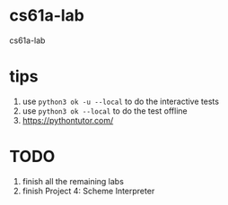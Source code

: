 # cs61a-lab
cs61a-lab

# tips
1. use `python3 ok -u --local` to do the interactive tests
2. use `python3 ok --local` to do the test offline
3. https://pythontutor.com/

# TODO
1. finish all the remaining labs
2. finish Project 4: Scheme Interpreter
